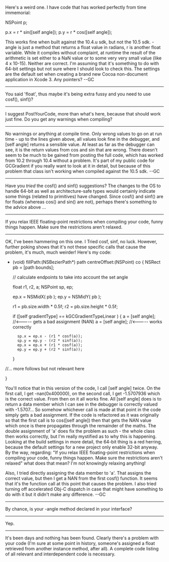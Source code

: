 Here's a weird one. I have code that has worked perfectly from time immemorial:

    

NSPoint  p;

p.x = r * sin([self angle]);
p.y = r * cos([self angle]);



This works fine when built against the 10.4.u sdk, but not the 10.5 sdk.     -angle is just a method that returns a float value in radians, r is another float variable. While it compiles without complaint, at runtime the result of the arithmetic is set either to a NaN value or to some very very small value (like 4 x 10-15). Neither are correct. I'm assuming that it's something to do with 64-bit settings but not sure where I should look to check this. The settings are the default set when creating a brand new Cocoa non-document application in Xcode 3. Any pointers? --GC

----

You said 'float', thus maybe it's being extra fussy and you need to use cosf(), sinf()?

----
I suggest PostYourCode, more than what's here, because that should work just fine. Do you get any warnings when compiling?

----
No warnings or anything at compile time. Only wrong values to go on at run time - up to the lines given above, all values look fine in the debugger, and [self angle] returns a sensible value. At least as far as the debugger can see, it is the return values from cos and sin that are wrong. There doesn't seem to be much to be gained from posting the full code, which has worked from 10.2 through 10.4 without a problem. It's part of my public code for GCGradient if you really want to look at it in detail, but because of this problem that class isn't working when compiled against the 10.5 sdk. --GC

----

Have you *tried* the cosf() and sinf() suggestions? The changes to the OS to handle 64-bit as well as architecture-safe types would certainly indicate some things (related to primitives) have changed. Since cosf() and sinf() are for floats (whereas cos() and sin() are not), perhaps there's something *to* the advice above ...

----

If you relax IEEE floating-point restrictions when compiling your code, funny things happen. Make sure the restrictions aren't relaxed.

----

OK, I've been hammering on this one. I Tried cosf, sinf, no luck. However, further poking shows that it's not these specific calls that cause the problem, it's much, much weirder! Here's my code:

    

- (void)				fillPath:(NSBezierPath*) path centreOffset:(NSPoint) co
{
	NSRect pb = [path bounds];
	
	// calculate endpoints to take into account the set angle
	
	float		r1, r2, a;
	NSPoint	        sp, ep;
	
	ep.x = NSMidX( pb );
	ep.y = NSMidY( pb );
	
	r1 = pb.size.width * 0.5f;
	r2 = pb.size.height * 0.5f;
	
	if ([self gradientType] == kGCGradientTypeLinear )
	{
		a = [self angle];    //<----- gets a bad assignment (NAN)
		a = [self angle];    //<----- works correctly

		sp.x = ep.x - (r1 * cosf(a));
		sp.y = ep.y - (r2 * sinf(a));
		ep.x = ep.x + (r1 * cosf(a));
		ep.y = ep.y + (r2 * sinf(a));
	}

//... more follows but not relevant here

}



You'll notice that in this version of the code, I call [self angle] twice. On the first call, I get -nan(0x400000), on the second call, I get -1.5707936 which is the correct value. From then on it all works fine. All [self angle] does is to return a data member which I can see in the debugger is correctly valued with -1.5707... So somehow whichever call is made at that point in the code simply gets a bad assignment. If the code is refactored as it was originally so that the first call is to cos([self angle]) then that gets the NAN value which once is there propagates through the remainder of the maths. The double assignment of 'a' does fix the problem as such - the whole class then works correctly, but I'm really mystified as to why this is happening. Looking at the build settings in more detail, the 64-bit thing is a red herring, because the default settings for a new project only enable 32-bit anyway. By the way, regarding: "If you relax IEEE floating-point restrictions when compiling your code, funny things happen. Make sure the restrictions aren't relaxed" what does that mean? I'm not knowingly relaxing anything!

Also, I tried directly assigning the data member to 'a'. That assigns the correct value, but then I get a NAN from the first cosf() function. It seems that it's the function call at this point that causes the problem. I also tried turning off accelerated Obj-C dispatch in case that might have something to do with it but it didn't make any difference. --GC

----

By chance, is your -angle method declared in your interface?

----

Yep.

----

It's been days and nothing has been found. Clearly there's a problem with your code (I'm sure at some point in history, someone's assigned a float retrieved from another instance method, after all). A complete code listing of all relevant and interdependent code is necessary.
